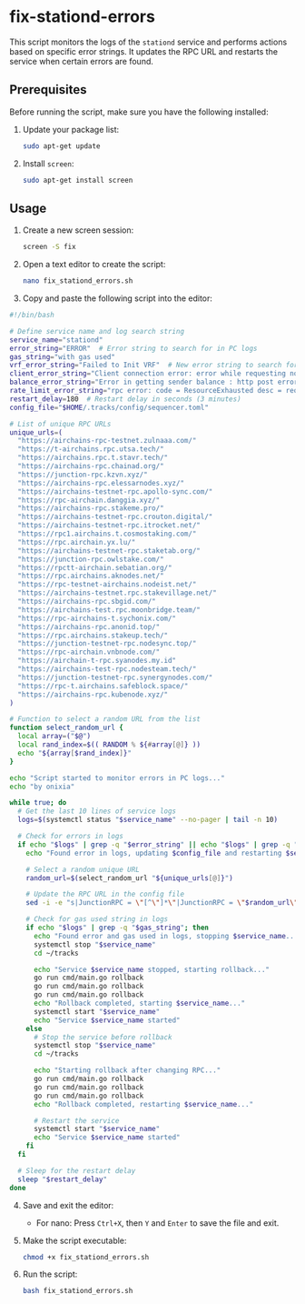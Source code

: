   # fix-stationd-errors

This script monitors the logs of the `stationd` service and performs actions based on specific error strings. It updates the RPC URL and restarts the service when certain errors are found.

## Prerequisites

Before running the script, make sure you have the following installed:

1. Update your package list:
    ```sh
    sudo apt-get update
    ```

2. Install `screen`:
    ```sh
    sudo apt-get install screen
    ```

## Usage

1. Create a new screen session:
    ```sh
    screen -S fix
    ```

2. Open a text editor to create the script:
    ```sh
    nano fix_stationd_errors.sh
    ```

3. Copy and paste the following script into the editor:

```bash
#!/bin/bash

# Define service name and log search string
service_name="stationd"
error_string="ERROR"  # Error string to search for in PC logs
gas_string="with gas used"
vrf_error_string="Failed to Init VRF"  # New error string to search for
client_error_string="Client connection error: error while requesting node"  # Another error string to search for
balance_error_string="Error in getting sender balance : http post error: Post"  # Another error string to search for
rate_limit_error_string="rpc error: code = ResourceExhausted desc = request ratelimited"  # Rate limit error string to search for
restart_delay=180  # Restart delay in seconds (3 minutes)
config_file="$HOME/.tracks/config/sequencer.toml"

# List of unique RPC URLs
unique_urls=(
  "https://airchains-rpc-testnet.zulnaaa.com/"
  "https://t-airchains.rpc.utsa.tech/"
  "https://airchains.rpc.t.stavr.tech/"
  "https://airchains-rpc.chainad.org/"
  "https://junction-rpc.kzvn.xyz/"
  "https://airchains-rpc.elessarnodes.xyz/"
  "https://airchains-testnet-rpc.apollo-sync.com/"
  "https://rpc-airchain.danggia.xyz/"
  "https://airchains-rpc.stakeme.pro/"
  "https://airchains-testnet-rpc.crouton.digital/"
  "https://airchains-testnet-rpc.itrocket.net/"
  "https://rpc1.airchains.t.cosmostaking.com/"
  "https://rpc.airchain.yx.lu/"
  "https://airchains-testnet-rpc.staketab.org/"
  "https://junction-rpc.owlstake.com/"
  "https://rpctt-airchain.sebatian.org/"
  "https://rpc.airchains.aknodes.net/"
  "https://rpc-testnet-airchains.nodeist.net/"
  "https://airchains-testnet.rpc.stakevillage.net/"
  "https://airchains-rpc.sbgid.com/"
  "https://airchains-test.rpc.moonbridge.team/"
  "https://rpc-airchains-t.sychonix.com/"
  "https://airchains-rpc.anonid.top/"
  "https://rpc.airchains.stakeup.tech/"
  "https://junction-testnet-rpc.nodesync.top/"
  "https://rpc-airchain.vnbnode.com/"
  "https://airchain-t-rpc.syanodes.my.id"
  "https://airchains-test-rpc.nodesteam.tech/"
  "https://junction-testnet-rpc.synergynodes.com/"
  "https://rpc-t.airchains.safeblock.space/"
  "https://airchains-rpc.kubenode.xyz/"
)

# Function to select a random URL from the list
function select_random_url {
  local array=("$@")
  local rand_index=$(( RANDOM % ${#array[@]} ))
  echo "${array[$rand_index]}"
}

echo "Script started to monitor errors in PC logs..."
echo "by onixia"

while true; do
  # Get the last 10 lines of service logs
  logs=$(systemctl status "$service_name" --no-pager | tail -n 10)

  # Check for errors in logs
  if echo "$logs" | grep -q "$error_string" || echo "$logs" | grep -q "$vrf_error_string" || echo "$logs" | grep -q "$client_error_string" || echo "$logs" | grep -q "$balance_error_string" || echo "$logs" | grep -q "$rate_limit_error_string"; then
    echo "Found error in logs, updating $config_file and restarting $service_name..."

    # Select a random unique URL
    random_url=$(select_random_url "${unique_urls[@]}")

    # Update the RPC URL in the config file
    sed -i -e "s|JunctionRPC = \"[^\"]*\"|JunctionRPC = \"$random_url\"|" "$config_file"

    # Check for gas used string in logs
    if echo "$logs" | grep -q "$gas_string"; then
      echo "Found error and gas used in logs, stopping $service_name..."
      systemctl stop "$service_name"
      cd ~/tracks

      echo "Service $service_name stopped, starting rollback..."
      go run cmd/main.go rollback
      go run cmd/main.go rollback
      go run cmd/main.go rollback
      echo "Rollback completed, starting $service_name..."
      systemctl start "$service_name"
      echo "Service $service_name started"
    else
      # Stop the service before rollback
      systemctl stop "$service_name"
      cd ~/tracks

      echo "Starting rollback after changing RPC..."
      go run cmd/main.go rollback
      go run cmd/main.go rollback
      go run cmd/main.go rollback
      echo "Rollback completed, restarting $service_name..."

      # Restart the service
      systemctl start "$service_name"
      echo "Service $service_name started"
    fi
  fi

  # Sleep for the restart delay
  sleep "$restart_delay"
done
  ```

4. Save and exit the editor:
    - For nano: Press `Ctrl+X`, then `Y` and `Enter` to save the file and exit.

5. Make the script executable:
    ```sh
    chmod +x fix_stationd_errors.sh
    ```

6. Run the script:
    ```sh
    bash fix_stationd_errors.sh
    ```
